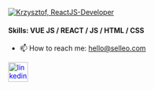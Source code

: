 

[![Krzysztof, ReactJS-Developer](https://assets.selleo.com/banners/kpoziomek.svg)](https://selleo.com/)


#### Skills: VUE JS / REACT / JS / HTML / CSS

- 📫 How to reach me: hello@selleo.com 


[<span style="color:blue"><img src='https://cdn.jsdelivr.net/npm/simple-icons@3.0.1/icons/linkedin.svg' color="white" alt='linkedin' height='40'></span>](https://www.linkedin.com/in/krzysztof-poziomek-501a45b4/)  

